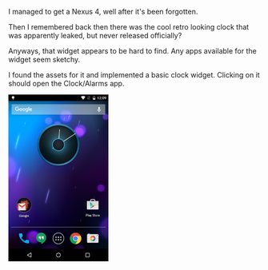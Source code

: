 I managed to get a Nexus 4, well after it's been forgotten.

Then I remembered back then there was the cool retro looking clock that was apparently leaked, but never released officially?

Anyways, that widget appears to be hard to find. Any apps available for the widget seem sketchy.

I found the assets for it and implemented a basic clock widget. Clicking on it should open the Clock/Alarms app.

<img src="https://raw.githubusercontent.com/LossyDragon/NexusClock/master/images/screenshot.png" width="200px" />